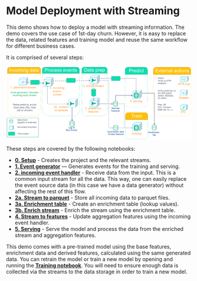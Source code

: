 # Model Deployment with Streaming

This demo shows how to deploy a model with streaming information. The demo covers the use case of 1st-day churn. However, it is easy to replace the data, related features and training model and reuse the same workflow for different business cases.

It is comprised of several steps:

![Model deployment with streaming Real-time operational Pipeline](../../assets/images/model-deployment-with-streaming.png)

These steps are covered by the following notebooks:

- [**0. Setup**](0-setup.ipynb) - Creates the project and the relevant streams.
- [**1. Event generator**](1-event-generator.ipynb) — Generates events for the training and serving. 
- [**2. incoming event handler**](2-incoming-event-handler.ipynb) - Receive data from the input. This is a common input stream for all the data. This way, one can easily replace the event source data (in this case we have a data generator) without affecting the rest of this flow.
- [**2a. Stream to parquet**](2a-stream-to-parquet.ipynb) - Store all incoming data to parquet files.
- [**3a. Enrichment table**](3a-enrichment-table.ipynb) - Create an enrichment table (lookup values).
- [**3b. Enrich stream**](3b-enrich-stream.ipynb) - Enrich the stream using the enrichment table.
- [**4. Stream to features**](4-stream-to-features.ipynb) - Update aggregation features using the incoming event handler.
- [**5. Serving**](5-serving.ipynb) - Serve the model and process the data from the enriched stream and aggregation features.

This demo comes with a pre-trained model using the base features, enrichment data and derived features, calculated using the same generated data. You can retrain the model or train a new model by opening and running the  [**Training notebook**](training.ipynb). You will need to ensure enough data is collected via the streams to the data storage in order to train a new model.
